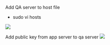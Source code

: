 Add QA server to host file
- sudo vi hosts
<img src="https://github.com/LawrenceDavy13/DevopsProject-2-Java/blob/main/images/ansible/Add%20another%20host/image.png">

Add public key from app server to qa server
<img src="https://github.com/LawrenceDavy13/DevopsProject-2-Java/blob/main/images/ansible/Add%20another%20host/image2.png">

